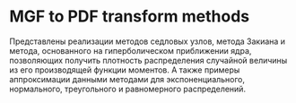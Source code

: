 # MGF to PDF transform methods
Представлены реализации методов седловых узлов, метода Закиана и метода, основанного на гиперболическом приближении ядра, позволяющих получить плотность распределения случайной величины из его производящей функции моментов. А также примеры аппроксимации данными методами для экспоненциального, нормального, треугольного и равномерного распределений.
